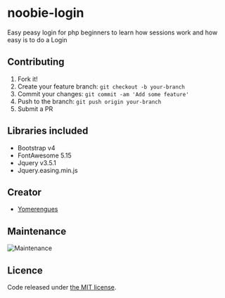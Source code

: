 # noobie-login
Easy peasy login for php beginners to learn how sessions work and how easy is to do a Login

## Contributing

1. Fork it!
2. Create your feature branch: `git checkout -b your-branch`
3. Commit your changes: `git commit -am 'Add some feature'`
4. Push to the branch: `git push origin your-branch`
5. Submit a PR

## Libraries included
* Bootstrap v4
* FontAwesome 5.15
* Jquery v3.5.1
* Jquery.easing.min.js

## Creator
* <a href="https://github.com/adhirsaurio">Yomerengues</a>

## Maintenance
![Maintenance](https://img.shields.io/badge/Maintenance-Yes-brightgreen)
## Licence
Code released under [the MIT license](https://github.com/bulmatemplates/bulma-templates/blob/master/LICENSE).